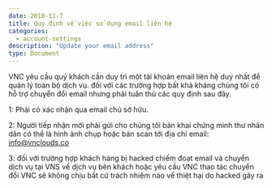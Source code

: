 ```yaml
---
date: 2018-11-7
title: Quy định về việc sử dụng email liên hệ
categories:
  - account-settings
description: "Update your email address"
type: Document
---
```


VNC yêu cầu quý khách cần duy trì một tài khoản email liên hệ duy nhất để quản lý toàn bộ dịch vụ. đối với các trường hợp bất khả kháng chúng tôi có hỗ trợ chuyển đổi email nhưng phải tuân thủ các quy định sau đây.

1: Phải có xác nhận qua email chủ sở hữu.

2: Người tiếp nhận mới phải gửi cho chúng tôi bản khai chứng minh thư nhân dân có thể là hình ảnh chụp hoặc bản scan tới địa chỉ email: info@vnclouds.co

3: đối với trường hợp khách hàng bị hacked chiếm đoạt email và chuyển dịch vụ tại VNS về dịch vụ bên khách hoặc yêu cầu VNC thao tác chuyển đổi VNC sẽ không chịu bất cứ trách nhiệm nào về thiệt hại do hacked gây ra
